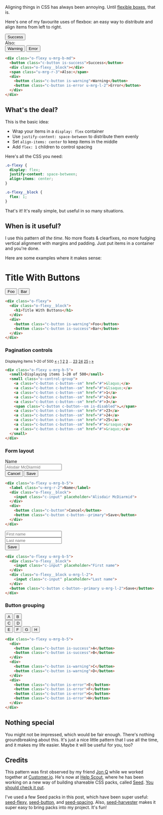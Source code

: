 Aligning things in CSS has always been annoying. Until [flexible boxes], that is.

[flexible boxes]: https://developer.mozilla.org/en-US/docs/Web/CSS/CSS_Flexible_Box_Layout/Using_CSS_flexible_boxes

Here's one of my favourite uses of flexbox: an easy way to distribute and align items from left to right.

<div class="o-flexy u-mrg-b-5">
  <button class="c-button is-success">Success</button>
  <div class="o-flexy__block"></div>
  <span class="u-mrg-r-3">Also:</span>
  <div>
    <button class="c-button is-warning">Warning</button>
    <button class="c-button is-error u-mrg-l-2">Error</button>
  </div>
</div>

```html
<div class="o-flexy u-mrg-b-md">
  <button class="c-button is-success">Success</button>
  <div class="o-flexy__block"></div>
  <span class="u-mrg-r-3">Also:</span>
  <div>
    <button class="c-button is-warning">Warning</button>
    <button class="c-button is-error u-mrg-l-2">Error</button>
  </div>
</div>
```

## What's the deal?

This is the basic idea:

- Wrap your items in a `display: flex` container
- Use `justify-content: space-between` to distribute them evenly
- Set `align-items: center` to keep items in the middle
- Add `flex: 1` children to control spacing

Here's all the CSS you need:

```css
.o-flexy {
  display: flex;
  justify-content: space-between;
  align-items: center;
}

.o-flexy__block {
  flex: 1;
}
```

That's it! It's really simple, but useful in so many situations.

## When is it useful?

I use this pattern *all the time*. No more floats & clearfixes, no more fudging vertical alignment with margins and padding. Just put items in a container and you're done.

Here are some examples where it makes sense:

<div class="o-flexy">
  <div class="o-flexy__block">
    <h1>Title With Buttons</h1>
  </div>
  <div>
    <button class="c-button is-warning">Foo</button>
    <button class="c-button is-success">Bar</button>
  </div>
</div>

```html
<div class="o-flexy">
  <div class="o-flexy__block">
    <h1>Title With Buttons</h1>
  </div>
  <div>
    <button class="c-button is-warning">Foo</button>
    <button class="c-button is-success">Bar</button>
  </div>
</div>
```

### Pagination controls

<div class="o-flexy u-mrg-b-5">
  <small>Displaying items 1–20 of 500</small>
  <small class="o-control-group">
    <a class="c-button c-button--sm" href="#">&laquo;</a>
    <a class="c-button c-button--sm" href="#">&lsaquo;</a>
    <a class="c-button c-button--sm" href="#">1</a>
    <a class="c-button c-button--sm" href="#">2</a>
    <a class="c-button c-button--sm" href="#">3</a>
    <span class="c-button c-button--sm is-disabled">…</span>
    <a class="c-button c-button--sm" href="#">23</a>
    <a class="c-button c-button--sm" href="#">24</a>
    <a class="c-button c-button--sm" href="#">25</a>
    <a class="c-button c-button--sm" href="#">&rsaquo;</a>
    <a class="c-button c-button--sm" href="#">&raquo;</a>
  </small>
</div>

```html
<div class="o-flexy u-mrg-b-5">
  <small>Displaying items 1–20 of 500</small>
  <small class="o-control-group">
    <a class="c-button c-button--sm" href="#">&laquo;</a>
    <a class="c-button c-button--sm" href="#">&lsaquo;</a>
    <a class="c-button c-button--sm" href="#">1</a>
    <a class="c-button c-button--sm" href="#">2</a>
    <a class="c-button c-button--sm" href="#">3</a>
    <span class="c-button c-button--sm is-disabled">…</span>
    <a class="c-button c-button--sm" href="#">23</a>
    <a class="c-button c-button--sm" href="#">24</a>
    <a class="c-button c-button--sm" href="#">25</a>
    <a class="c-button c-button--sm" href="#">&rsaquo;</a>
    <a class="c-button c-button--sm" href="#">&raquo;</a>
  </small>
</div>
```

### Form layout

<div class="o-flexy u-mrg-b-5">
  <label class="u-mrg-r-2">Name</label>
  <div class="o-flexy__block">
    <input class="c-input" placeholder="Alisdair McDiarmid">
  </div>
  <div class="u-mrg-l-2">
    <button class="c-button">Cancel</button>
    <button class="c-button c-button--primary">Save</button>
  </div>
</div>

```html
<div class="o-flexy u-mrg-b-5">
  <label class="u-mrg-r-2">Name</label>
  <div class="o-flexy__block">
    <input class="c-input" placeholder="Alisdair McDiarmid">
  </div>
  <div>
    <button class="c-button">Cancel</button>
    <button class="c-button c-button--primary">Save</button>
  </div>
</div>
```

<div class="o-flexy u-mrg-b-5">
  <div class="o-flexy__block">
    <input class="c-input" placeholder="First name">
  </div>
  <div class="o-flexy__block u-mrg-l-2">
    <input class="c-input" placeholder="Last name">
  </div>
  <button class="c-button c-button--primary u-mrg-l-2">Save</button>
</div>

```html
<div class="o-flexy u-mrg-b-5">
  <div class="o-flexy__block">
    <input class="c-input" placeholder="First name">
  </div>
  <div class="o-flexy__block u-mrg-l-2">
    <input class="c-input" placeholder="Last name">
  </div>
  <button class="c-button c-button--primary u-mrg-l-2">Save</button>
</div>
```

### Button grouping

<div class="o-flexy u-mrg-b-5">
  <div>
    <button class="c-button is-success">A</button>
    <button class="c-button is-success">B</button>
  </div>
  <div>
    <button class="c-button is-warning">C</button>
    <button class="c-button is-warning">D</button>
  </div>
  <div>
    <button class="c-button is-error">E</button>
    <button class="c-button is-error">F</button>
    <button class="c-button is-error">G</button>
    <button class="c-button is-error">H</button>
  </div>
</div>

```html
<div class="o-flexy u-mrg-b-5">
  <div>
    <button class="c-button is-success">A</button>
    <button class="c-button is-success">B</button>
  </div>
  <div>
    <button class="c-button is-warning">C</button>
    <button class="c-button is-warning">D</button>
  </div>
  <div>
    <button class="c-button is-error">E</button>
    <button class="c-button is-error">F</button>
    <button class="c-button is-error">G</button>
    <button class="c-button is-error">H</button>
  </div>
</div>
```

## Nothing special

You might not be impressed, which would be fair enough. There's nothing groundbreaking about this. It's just a nice little pattern that I use all the time, and it makes my life easier. Maybe it will be useful for you, too?

## Credits

This pattern was first observed by my friend [Jon Q] while we worked together at [Customer.io]. He's now at [Help Scout], where he has been working on a new way of building shareable CSS packs, called [Seed]. [You should check it out](http://style.helpscout.com/seed/).

I've used a few Seed packs in this post, which have been super useful: [seed-flexy], [seed-button], and [seed-spacing]. Also, [seed-harvester] makes it super easy to bring packs into my project. It's fun!

[Jon Q]: https://github.com/itsjonq
[Customer.io]: https://customer.io/
[Help Scout]: https://www.helpscout.net/
[Seed]: http://developer.helpscout.net/seed-docs/
[seed-flexy]: https://github.com/helpscout/seed-flexy
[seed-button]: https://github.com/helpscout/seed-button
[seed-spacing]: https://github.com/helpscout/seed-spacing
[seed-harvester]: https://github.com/helpscout/seed-harvester
